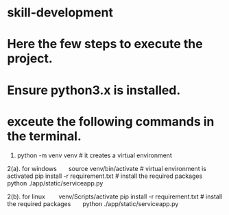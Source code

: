 # skill-development
# Here the few steps to execute the project.
# Ensure python3.x is installed.
# exceute the following commands in the terminal.


1. python -m venv venv    # it creates a virtual environment

2(a). for windows
      source venv/bin/activate # virtual environment is activated
      pip install -r requirement.txt # install the required packages
      python ./app/static/serviceapp.py

2(b). for linux 
      venv/Scripts/activate
      pip install -r requirement.txt # install the required packages
      python ./app/static/serviceapp.py
